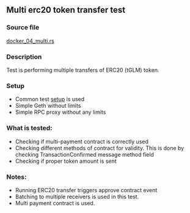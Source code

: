 ## Multi erc20 token transfer test

### Source file

[docker_04_multi.rs](../../tests/docker_04_multi.rs)

### Description

Test is performing multiple transfers of ERC20 (tGLM) token.

### Setup

- Common test [setup](./common-test-setup.md) is used
- Simple Geth without limits
- Simple RPC proxy without any limits

### What is tested:

- Checking if multi-payment contract is correctly used
- Checking different methods of contract for validity. This is done by checking TransactionConfirmed message method field
- Checking if proper token amount is sent

### Notes:
- Running ERC20 transfer triggers approve contract event
- Batching to multiple receivers is used in this test.
- Multi payment contract is used.
